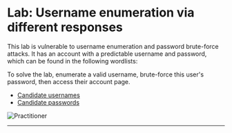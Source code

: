 # Lab: Username enumeration via different responses

This lab is vulnerable to username enumeration and password brute-force attacks. It has an account with a predictable username and password, which can be found in the following wordlists:

To solve the lab, enumerate a valid username, brute-force this user's password, then access their account page.

- [Candidate usernames]([https://url-destino.com](https://portswigger.net/web-security/authentication/auth-lab-usernames))
- [Candidate passwords]([https://url-destino.com](https://portswigger.net/web-security/authentication/auth-lab-passwords))

![Practitioner](https://img.shields.io/badge/level-Apprentice-green)  

---
